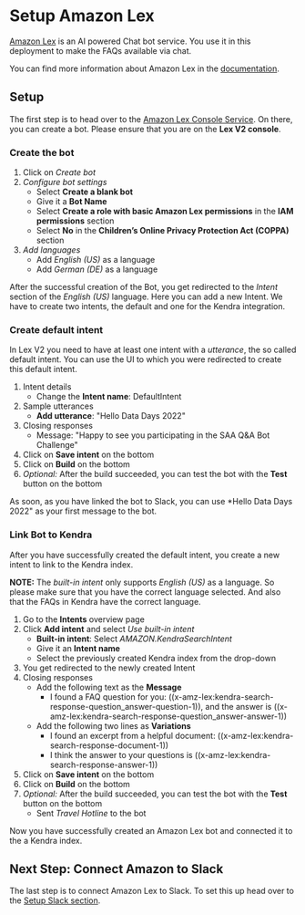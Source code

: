 # Setup Amazon Lex
[Amazon Lex](https://aws.amazon.com/lex/) is an AI powered Chat bot service.
You use it in this deployment to make the FAQs available via chat.

You can find more information about Amazon Lex in the
[documentation](https://docs.aws.amazon.com/lexv2/latest/dg/what-is.html).

## Setup
The first step is to head over to the [Amazon Lex Console
Service](https://eu-west-1.console.aws.amazon.com/lexv2/home?region=eu-west-1#bots).
On there, you can create a bot. Please ensure that you are on the **Lex V2
console**.

### Create the bot
1. Click on *Create bot*
1. *Configure bot settings*
   * Select **Create a blank bot**
   * Give it a **Bot Name**
   * Select **Create a role with basic Amazon Lex permissions** in the **IAM
     permissions** section
   * Select **No** in the **Children’s Online Privacy Protection Act (COPPA)**
     section
1. *Add languages*
   * Add *English (US)* as a language
   * Add *German (DE)* as a language

After the successful creation of the Bot, you get redirected to the *Intent*
section of the *English (US)* language. Here you can add a new Intent. We have
to create two intents, the default and one for the Kendra integration.

### Create default intent
In Lex V2 you need to have at least one intent with a *utterance*, the so called
default intent. You can use the UI to which you were redirected to create this
default intent.
1. Intent details
   * Change the **Intent name**: DefaultIntent
1. Sample utterances
   * **Add utterance**: "Hello Data Days 2022"
1. Closing responses
   * Message: "Happy to see you participating in the SAA Q&A Bot Challenge"
1. Click on **Save intent** on the bottom
1. Click on **Build** on the bottom
1. *Optional:* After the build succeeded, you can test the bot with the **Test**
   button on the bottom

As soon, as you have linked the bot to Slack, you can use *Hello Data Days 2022"
as your first message to the bot.

### Link Bot to Kendra
After you have successfully created the default intent, you create a new intent to link to the Kendra index.

**NOTE:** The *built-in intent* only supports *English (US)* as a language. So
please make sure that you have the correct language selected. And also that the
FAQs in Kendra have the correct language.

1. Go to the **Intents** overview page
1. Click **Add intent** and select *Use built-in intent*
   * **Built-in intent**: Select *AMAZON.KendraSearchIntent*
   * Give it an **Intent name**
   * Select the previously created Kendra index from the drop-down
1. You get redirected to the newly created Intent
1. Closing responses
   * Add the following text as the **Message**
     * I found a FAQ question for you: ((x-amz-lex:kendra-search-response-question_answer-question-1)), and the answer is ((x-amz-lex:kendra-search-response-question_answer-answer-1))
   * Add the following two lines as **Variations**
     * I found an excerpt from a helpful document: ((x-amz-lex:kendra-search-response-document-1))
     * I think the answer to your questions is ((x-amz-lex:kendra-search-response-answer-1))
1. Click on **Save intent** on the bottom
1. Click on **Build** on the bottom
1. *Optional:* After the build succeeded, you can test the bot with the **Test**
   button on the bottom
   * Sent *Travel Hotline* to the bot

Now you have successfully created an Amazon Lex bot and connected it to the
a Kendra index.

## Next Step: Connect Amazon to Slack
The last step is to connect Amazon Lex to Slack. To set this up head over to the
[Setup Slack section](./slack.md).
